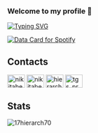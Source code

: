 ### Welcome to my profile 👋

[![Typing SVG](https://readme-typing-svg.demolab.com?font=Fira+Code&size=28&pause=1000&color=C867F7&center=true&vCenter=true&random=false&width=435&lines=GoLang+Developer+%26+Gamer+)](https://git.io/typing-svg)

<a href="https://data-card-for-spotify.herokuapp.com/card?user_id=bqvwa8lxkmzv0v2ndvrs2xb2l">
  <img src="https://data-card-for-spotify.herokuapp.com/api/card?user_id=bqvwa8lxkmzv0v2ndvrs2xb2l" alt="Data Card for Spotify">
</a>

## Contacts 
<p align="left">
<a href="https://twitter.com/nikitabelekov" target="blank"><img align="center" src="https://raw.githubusercontent.com/rahuldkjain/github-profile-readme-generator/master/src/images/icons/Social/twitter.svg" alt="nikitabelekov" height="30" width="40" /></a>
<a href="https://instagram.com/nikitabelekov" target="blank"><img align="center" src="https://raw.githubusercontent.com/rahuldkjain/github-profile-readme-generator/master/src/images/icons/Social/instagram.svg" alt="nikitabelekov" height="30" width="40" /></a>
<a href="https://www.youtube.com/c/UC9Dit4USy6RpKKntYVz9bTw" target="blank"><img align="center" src="https://raw.githubusercontent.com/rahuldkjain/github-profile-readme-generator/master/src/images/icons/Social/youtube.svg" alt="hierarch" height="30" width="40" /></a>
<a href="https://discord.gg/mfm9BpEVGh" target="blank"><img align="center" src="https://raw.githubusercontent.com/rahuldkjain/github-profile-readme-generator/master/src/images/icons/Social/discord.svg" alt="tgs_prod" height="30" width="40" /></a>
</p>

## Stats
<p><img align="left" src="https://github-readme-stats.vercel.app/api/top-langs?username=17hierarch70&show_icons=true&locale=en&layout=compact" alt="17hierarch70" /></p>
